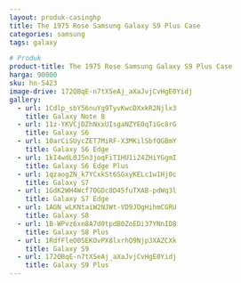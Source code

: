 ```yaml
---
layout: produk-casinghp
title: The 1975 Rose Samsung Galaxy S9 Plus Case
categories: samsung
tags: galaxy

# Produk
product-title: The 1975 Rose Samsung Galaxy S9 Plus Case
harga: 90000
sku: hn-5423
image-drive: 172QBqE-n7tXSeAj_aXaJvjCvHgE0Yidj
gallery:
  - url: 1Cdlp_sbY56nuYg9TyvKwcDXxkR2Njlx3
    title: Galaxy Note 8
  - url: 11z-YKVCjDZhNxxUIsgaNZYEOqTiGc8rG
    title: Galaxy S6
  - url: 10arCiSUycZET7MiRF-X3MKilSbfQGBmY
    title: Galaxy S6 Edge
  - url: 1kI4wdL0J5n3joqFiT1HU1i24ZHiYGgmI
    title: Galaxy S6 Edge Plus
  - url: 1qzaog2N_k7YCxkSt6SGxyKELc1w1Hj0c
    title: Galaxy S7
  - url: 1GdK2WH4Wcf7OGDc0D45fuTXAB-pdWq3l
    title: Galaxy S7 Edge
  - url: 1AGN_wLKNtaiW2NJWt-VD9JOgHihmCGRU
    title: Galaxy S8
  - url: 1B-WPvz6xn8A7d0tpdB0ZoEDi37YNnID8
    title: Galaxy S8 Plus
  - url: 1RdfFleO0SEKOvPX8lxrhQ9NjpJXAZCXk
    title: Galaxy S9
  - url: 172QBqE-n7tXSeAj_aXaJvjCvHgE0Yidj
    title: Galaxy S9 Plus
---
```

